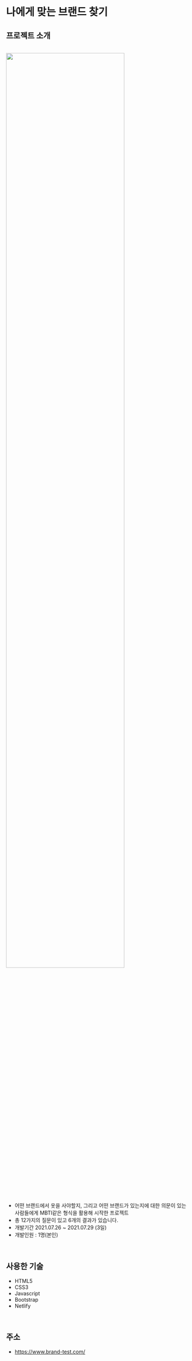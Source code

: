 # 나에게 맞는 브랜드 찾기

## 프로젝트 소개
<br>
<img width="80%" src="https://user-images.githubusercontent.com/62235397/129068065-c81e77b4-83fa-4a6e-b0bd-39a68a6178b2.PNG"/>
<br>

- 어떤 브랜드에서 옷을 사야할지, 그리고 어떤 브랜드가 있는지에 대한 의문이 있는 사람들에게 MBTI같은 형식을 활용해 시작한 프로젝트
- 총 12가지의 질문이 있고 6개의 결과가 있습니다.
- 개발기간 2021.07.26 ~ 2021.07.29 (3일)
- 개발인원 : 1명(본인)
<br>

## 사용한 기술
- HTML5
- CSS3
- Javascript
- Bootstrap
- Netlify
<br>

## 주소
- https://www.brand-test.com/
